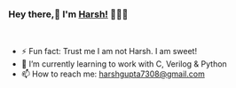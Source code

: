 ### Hey there,👋 I'm [Harsh!](https://www.linkedin.com/in/harshgu/) 🧑🏻‍💻

<br/>


- ⚡ Fun fact: Trust me I am not Harsh. I am sweet!
- 🌱 I’m currently learning to work with C, Verilog & Python
- 📫 How to reach me: harshgupta7308@gmail.com

<!--
**harshg28101999/harshg28101999** is a ✨ _special_ ✨ repository because its `README.md` (this file) appears on your GitHub profile.

Here are some ideas to get you started:

- 🔭 I’m currently working on ...
- 🌱 I’m currently learning ...
- 👯 I’m looking to collaborate on ...
- 🤔 I’m looking for help with ...
- 💬 Ask me about ...
- 📫 How to reach me: ...
- 😄 Pronouns: ...
- ⚡ Fun fact: ...
-->
